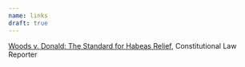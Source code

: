```yaml
---
name: links
draft: true
---
```

[Woods v. Donald: The Standard for Habeas Relief](https://constitutionallawreporter.com/2015/12/31/woods-v-donald-the-standard-for-habeas-relief/), Constitutional Law Reporter